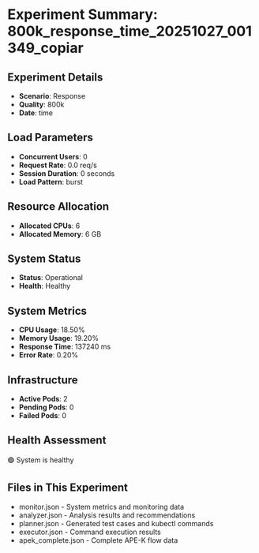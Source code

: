 # Experiment Summary: 800k_response_time_20251027_001349_copiar

## Experiment Details
- **Scenario**: Response
- **Quality**: 800k
- **Date**: time

## Load Parameters
- **Concurrent Users**: 0
- **Request Rate**: 0.0 req/s
- **Session Duration**: 0 seconds
- **Load Pattern**: burst

## Resource Allocation
- **Allocated CPUs**: 6
- **Allocated Memory**: 6 GB

## System Status
- **Status**: Operational
- **Health**: Healthy

## System Metrics
- **CPU Usage**: 18.50%
- **Memory Usage**: 19.20%
- **Response Time**: 137240 ms
- **Error Rate**: 0.20%

## Infrastructure
- **Active Pods**: 2
- **Pending Pods**: 0
- **Failed Pods**: 0

## Health Assessment
🟢 System is healthy

## Files in This Experiment
- monitor.json - System metrics and monitoring data
- analyzer.json - Analysis results and recommendations
- planner.json - Generated test cases and kubectl commands
- executor.json - Command execution results
- apek_complete.json - Complete APE-K flow data
